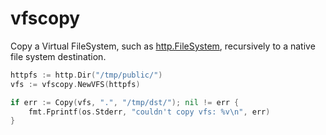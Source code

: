 # vfscopy

Copy a Virtual FileSystem, such as
[http.FileSystem](https://golang.org/pkg/net/http/#FileSystem),
recursively to a native file system destination.

```go
httpfs := http.Dir("/tmp/public/")
vfs := vfscopy.NewVFS(httpfs)

if err := Copy(vfs, ".", "/tmp/dst/"); nil != err {
    fmt.Fprintf(os.Stderr, "couldn't copy vfs: %v\n", err)
}
```
